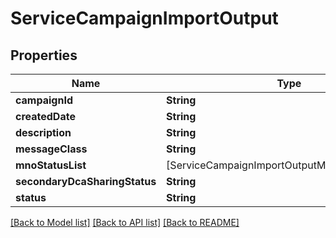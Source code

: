 # ServiceCampaignImportOutput

## Properties
Name | Type | Description | Notes
------------ | ------------- | ------------- | -------------
**campaignId** | **String** |  | [optional] 
**createdDate** | **String** |  | [optional] 
**description** | **String** |  | [optional] 
**messageClass** | **String** |  | [optional] 
**mnoStatusList** | [ServiceCampaignImportOutputMnoStatusListInner] |  | [optional] 
**secondaryDcaSharingStatus** | **String** |  | [optional] 
**status** | **String** |  | [optional] 

[[Back to Model list]](../README.md#documentation-for-models) [[Back to API list]](../README.md#documentation-for-api-endpoints) [[Back to README]](../README.md)


